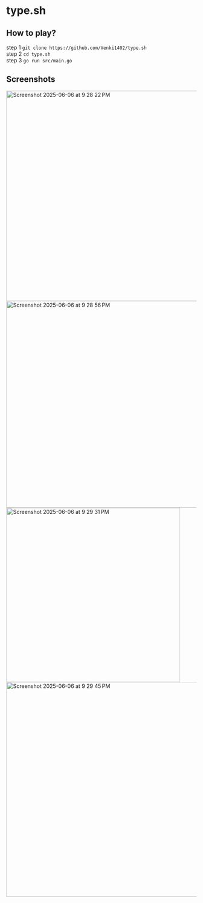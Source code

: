 # type.sh

## How to play?

step 1 `git clone https://github.com/Venki1402/type.sh` </br>
step 2 `cd type.sh` </br>
step 3 `go run src/main.go`


## Screenshots

<img width="555" alt="Screenshot 2025-06-06 at 9 28 22 PM" src="https://github.com/user-attachments/assets/94bc1465-264f-4e2d-9dae-c96d78eaf5d7" /> </br>
<img width="546" alt="Screenshot 2025-06-06 at 9 28 56 PM" src="https://github.com/user-attachments/assets/312cfb81-345c-47ab-8b20-068451e1ffe2" /> </br>
<img width="460" alt="Screenshot 2025-06-06 at 9 29 31 PM" src="https://github.com/user-attachments/assets/61e99f00-8b89-46a6-a2a2-908761ff2ba7" /> </br>
<img width="567" alt="Screenshot 2025-06-06 at 9 29 45 PM" src="https://github.com/user-attachments/assets/673337a5-3d42-4b49-8e73-a86e1aa27d97" />





